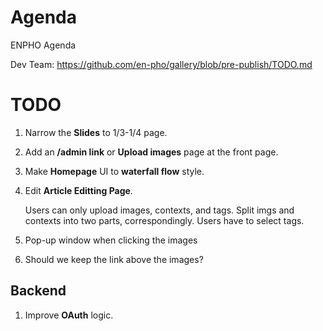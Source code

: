 # Agenda
ENPHO Agenda

Dev Team:
https://github.com/en-pho/gallery/blob/pre-publish/TODO.md
# **TODO**

<!-- ## UI -->

1. Narrow the **Slides** to 1/3-1/4 page.
2. Add an **/admin link** or **Upload images** page at the front page.
1. Make **Homepage** UI to **waterfall flow** style.
2. Edit **Article Editting Page**.

	Users can only upload images, contexts, and tags.
	Split imgs and contexts into two parts, correspondingly.
	Users have to select tags.
3. Pop-up window when clicking the images
4. Should we keep the link above the images?

## Backend

1. Improve **OAuth** logic.
